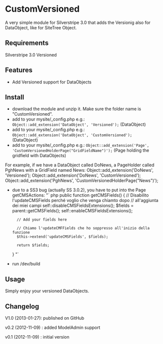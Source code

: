 # CustomVersioned

A very simple module for Silverstripe 3.0 that adds the Versionig also for DataObject, like for
SiteTree Object.

## Requirements

Silverstripe 3.0
Versioned

## Features

- Add Versioned support for DataObjects

## Install

- download the module and unzip it. Make sure the folder name is "CustomVersioned".
- add to your mysite/_config.php e.g.: `Object::add_extension('DataObject', 'Versioned');` (DataObject)
- add to your mysite/_config.php e.g.: `Object::add_extension('DataObject', 'CustomVersioned');` (DataObject)
- add to your mysite/_config.php e.g.: `Object::add_extension('Page', 'CustomVersionedHolderPage("GridFieldName")');` (Page holding the gridfield with DataObjects)

For example, if we have a DataObject called DoNews, a PageHolder called PghNews with a GridField named News:
Object::add_extension('DoNews', 'Versioned');
Object::add_extension('DoNews', 'CustomVersioned');
Object::add_extension('PghNews', 'CustomVersionedHolderPage("News")');

- due to a SS3 bug (actually SS 3.0.2), you have to put into the Page getCMSActions:
"` php
	public function getCMSFields() {
		// Disabilito l'updateCMSFields perché voglio che venga chiamto dopo
		// all'aggiunta dei miei campi
		self::disableCMSFieldsExtensions();
		$fields = parent::getCMSFields();
		self::enableCMSFieldsExtensions();

		// Add your fields here

		// Chiamo l'updateCMFFields che ho soppresso all'inizio della funzione
		$this->extend('updateCMSFields', $fields);

		return $fields;
	}
"`
- run /dev/build

## Usage
Simply enjoy your versioned DataObjects.

## Changelog

V1.0 (2013-01-27): 
published on GitHub

v0.2 (2012-11-09) : 
added ModelAdmin support

v0.1 (2012-11-09) : 
initial version
